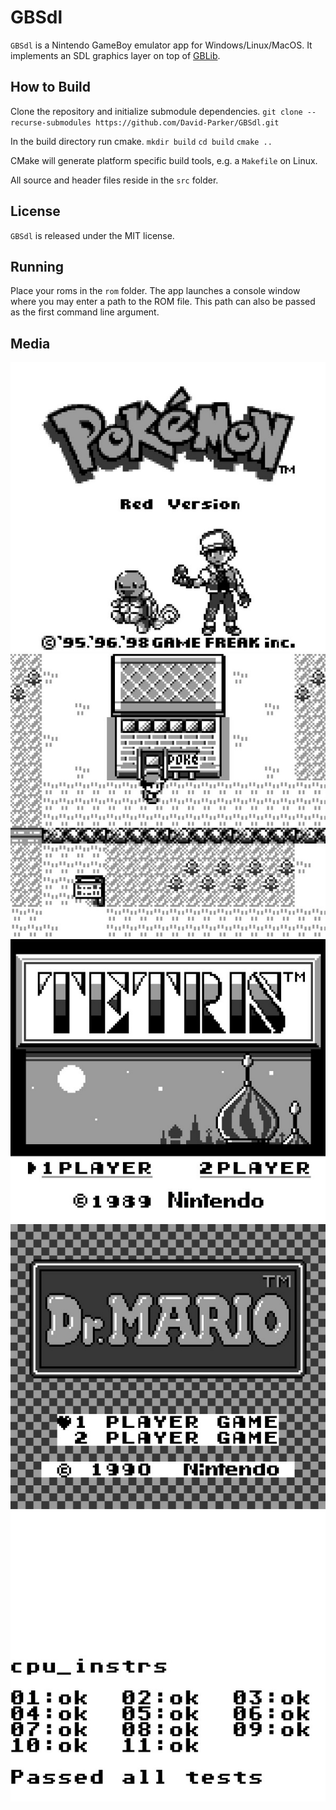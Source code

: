 # GBSdl
`GBSdl` is a Nintendo GameBoy emulator app for Windows/Linux/MacOS. It implements an SDL graphics layer on top of [GBLib](https://github.com/David-Parker/GBLib).

## How to Build
Clone the repository and initialize submodule dependencies.
`git clone --recurse-submodules https://github.com/David-Parker/GBSdl.git`

In the build directory run cmake.
`mkdir build`
`cd build`
`cmake ..`

CMake will generate platform specific build tools, e.g. a `Makefile` on Linux.

All source and header files reside in the `src` folder.

## License
`GBSdl` is released under the MIT license.

## Running
Place your roms in the `rom` folder. The app launches a console window where you may enter a path to the ROM file. This path can also be passed as the first command line argument.

## Media

![image](images/pokemon-start.jpg)
![image](images/pokemon.jpg)
![image](images/tetris.jpg)
![image](images/dr-mario.jpg)
![image](images/blargg-cpu.jpg)